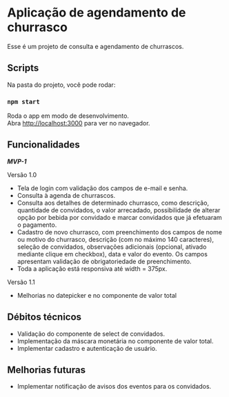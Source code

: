 # Aplicação de agendamento de churrasco

Esse é um projeto de consulta e agendamento de churrascos.

## Scripts

Na pasta do projeto, você pode rodar:

### `npm start`

Roda o app em modo de desenvolvimento.\
Abra [http://localhost:3000](http://localhost:3000) para ver no navegador.

## Funcionalidades

***MVP-1***

Versão 1.0
- Tela de login com validação dos campos de e-mail e senha.
- Consulta à agenda de churrascos.
- Consulta aos detalhes de determinado churrasco, como descrição, quantidade de convidados, o valor arrecadado, possibilidade de alterar opção por bebida por convidado e marcar convidados que já efetuaram o pagamento.
- Cadastro de novo churrasco, com preenchimento dos campos de nome ou motivo do churrasco, descrição (com no máximo 140 caracteres), seleção de convidados, observações adicionais (opcional, ativado mediante clique em checkbox), data e valor do evento. Os campos apresentam validação de obrigatoriedade de preenchimento.
- Toda a aplicação está responsiva até width = 375px.

Versão 1.1
- Melhorias no datepicker e no componente de valor total

## Débitos técnicos

- Validação do componente de select de convidados.
- Implementação da máscara monetária no componente de valor total.
- Implementar cadastro e autenticação de usuário.

## Melhorias futuras

- Implementar notificação de avisos dos eventos para os convidados.
